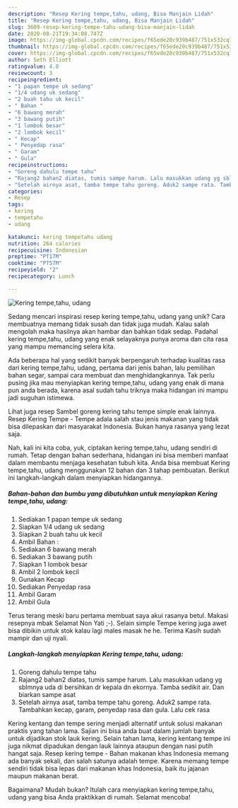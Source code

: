 ```yaml
---
description: "Resep Kering tempe,tahu, udang, Bisa Manjain Lidah"
title: "Resep Kering tempe,tahu, udang, Bisa Manjain Lidah"
slug: 3609-resep-kering-tempe-tahu-udang-bisa-manjain-lidah
date: 2020-08-21T19:34:08.747Z
image: https://img-global.cpcdn.com/recipes/f65ede20c939b487/751x532cq70/kering-tempetahu-udang-foto-resep-utama.jpg
thumbnail: https://img-global.cpcdn.com/recipes/f65ede20c939b487/751x532cq70/kering-tempetahu-udang-foto-resep-utama.jpg
cover: https://img-global.cpcdn.com/recipes/f65ede20c939b487/751x532cq70/kering-tempetahu-udang-foto-resep-utama.jpg
author: Seth Elliott
ratingvalue: 4.8
reviewcount: 3
recipeingredient:
- "1 papan tempe uk sedang"
- "1/4 udang uk sedang"
- "2 buah tahu uk kecil"
- " Bahan "
- "6 bawang merah"
- "3 bawang putih"
- "1 lombok besar"
- "2 lombok kecil"
- " Kecap"
- " Penyedap rasa"
- " Garam"
- " Gula"
recipeinstructions:
- "Goreng dahulu tempe tahu"
- "Rajang2 bahan2 diatas, tumis sampe harum. Lalu masukkan udang yg sblmnya uda di bersihkan dr kepala dn ekornya. Tamba sedikit air. Dan biarkan sampe asat"
- "Setelah airnya asat, tamba tempe tahu goreng. Aduk2 sampe rata. Tambahkan kecap, garam, penyedap rasa dan gula. Lalu cek rasa"
categories:
- Resep
tags:
- kering
- tempetahu
- udang

katakunci: kering tempetahu udang 
nutrition: 264 calories
recipecuisine: Indonesian
preptime: "PT17M"
cooktime: "PT57M"
recipeyield: "2"
recipecategory: Lunch

---
```



![Kering tempe,tahu, udang](https://img-global.cpcdn.com/recipes/f65ede20c939b487/751x532cq70/kering-tempetahu-udang-foto-resep-utama.jpg)

Sedang mencari inspirasi resep kering tempe,tahu, udang yang unik? Cara membuatnya memang tidak susah dan tidak juga mudah. Kalau salah mengolah maka hasilnya akan hambar dan bahkan tidak sedap. Padahal kering tempe,tahu, udang yang enak selayaknya punya aroma dan cita rasa yang mampu memancing selera kita.

Ada beberapa hal yang sedikit banyak berpengaruh terhadap kualitas rasa dari kering tempe,tahu, udang, pertama dari jenis bahan, lalu pemilihan bahan segar, sampai cara membuat dan menghidangkannya. Tak perlu pusing jika mau menyiapkan kering tempe,tahu, udang yang enak di mana pun anda berada, karena asal sudah tahu triknya maka hidangan ini mampu jadi suguhan istimewa.

Lihat juga resep Sambel goreng kering tahu tempe simple enak lainnya. Resep Kering Tempe - Tempe adala salah stau jenis makanan yang tidak bisa dilepaskan dari masyarakat Indonesia. Bukan hanya rasanya yang lezat saja.


Nah, kali ini kita coba, yuk, ciptakan kering tempe,tahu, udang sendiri di rumah. Tetap dengan bahan sederhana, hidangan ini bisa memberi manfaat dalam membantu menjaga kesehatan tubuh kita. Anda bisa membuat Kering tempe,tahu, udang menggunakan 12 bahan dan 3 tahap pembuatan. Berikut ini langkah-langkah dalam menyiapkan hidangannya.

<!--inarticleads1-->

##### Bahan-bahan dan bumbu yang dibutuhkan untuk menyiapkan Kering tempe,tahu, udang:

1. Sediakan 1 papan tempe uk sedang
1. Siapkan 1/4 udang uk sedang
1. Siapkan 2 buah tahu uk kecil
1. Ambil  Bahan :
1. Sediakan 6 bawang merah
1. Sediakan 3 bawang putih
1. Siapkan 1 lombok besar
1. Ambil 2 lombok kecil
1. Gunakan  Kecap
1. Sediakan  Penyedap rasa
1. Ambil  Garam
1. Ambil  Gula


Terus terang meski baru pertama membuat saya akui rasanya betul. Makasi resepnya mbak Selamat Non Yati ;-). Selain simple Tempe kering juga awet bisa dibikin untuk stok kalau lagi males masak he he. Terima Kasih sudah mampir dan uji nyali. 

<!--inarticleads2-->

##### Langkah-langkah menyiapkan Kering tempe,tahu, udang:

1. Goreng dahulu tempe tahu
1. Rajang2 bahan2 diatas, tumis sampe harum. Lalu masukkan udang yg sblmnya uda di bersihkan dr kepala dn ekornya. Tamba sedikit air. Dan biarkan sampe asat
1. Setelah airnya asat, tamba tempe tahu goreng. Aduk2 sampe rata. Tambahkan kecap, garam, penyedap rasa dan gula. Lalu cek rasa


Kering kentang dan tempe sering menjadi alternatif untuk solusi makanan praktis yang tahan lama. Sajian ini bisa anda buat dalam jumlah banyak untuk dijadikan stok lauk kering. Selain tahan lama, kering kentang tempe ini juga nikmat dipadukan dengan lauk lainnya ataupun dengan nasi putih hangat saja. Resep kering tempe - Bahan makanan khas Indonesia memang ada banyak sekali, dan salah satunya adalah tempe. Karena memang tempe sendiri tidak bisa lepas dari makanan khas Indonesia, baik itu jajanan maupun makanan berat. 

Bagaimana? Mudah bukan? Itulah cara menyiapkan kering tempe,tahu, udang yang bisa Anda praktikkan di rumah. Selamat mencoba!
